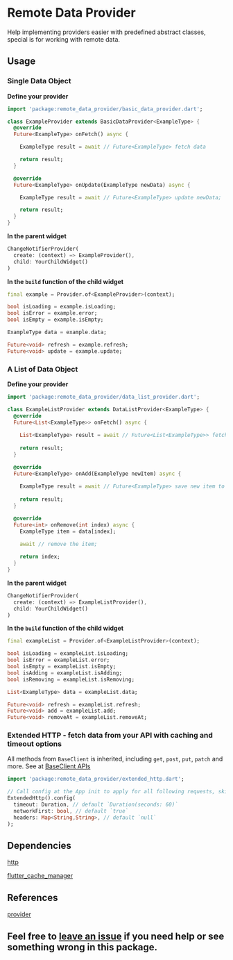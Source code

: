 # Remote Data Provider

Help implementing providers easier with predefined abstract classes, special is for working with remote data.

## Usage

### Single Data Object

**Define your provider**

```dart
import 'package:remote_data_provider/basic_data_provider.dart';

class ExampleProvider extends BasicDataProvider<ExampleType> {
  @override
  Future<ExampleType> onFetch() async {

    ExampleType result = await // Future<ExampleType> fetch data

    return result;
  }

  @override
  Future<ExampleType> onUpdate(ExampleType newData) async {

    ExampleType result = await // Future<ExampleType> update newData;

    return result;
  }
}
```

**In the parent widget**

```dart
ChangeNotifierProvider(
  create: (context) => ExampleProvider(),
  child: YourChildWidget()
)
```

**In the `build` function of the child widget**

```dart
final example = Provider.of<ExampleProvider>(context);

bool isLoading = example.isLoading;
bool isError = example.error;
bool isEmpty = example.isEmpty;

ExampleType data = example.data;

Future<void> refresh = example.refresh;
Future<void> update = example.update;
```

### A List of Data Object

**Define your provider**

```dart
import 'package:remote_data_provider/data_list_provider.dart';

class ExampleListProvider extends DataListProvider<ExampleType> {
  @override
  Future<List<ExampleType>> onFetch() async {
    
    List<ExampleType> result = await // Future<List<ExampleType>> fetch data
    
    return result;
  }

  @override
  Future<ExampleType> onAdd(ExampleType newItem) async {
    
    ExampleType result = await // Future<ExampleType> save new item to your databases or APIs
    
    return result;
  }

  @override
  Future<int> onRemove(int index) async {
    ExampleType item = data[index];

    await // remove the item;
    
    return index;
  }
}
```

**In the parent widget**

```dart
ChangeNotifierProvider(
  create: (context) => ExampleListProvider(),
  child: YourChildWidget()
)
```

**In the `build` function of the child widget**

```dart
final exampleList = Provider.of<ExampleListProvider>(context);

bool isLoading = exampleList.isLoading;
bool isError = exampleList.error;
bool isEmpty = exampleList.isEmpty;
bool isAdding = exampleList.isAdding;
bool isRemoving = exampleList.isRemoving;

List<ExampleType> data = exampleList.data;

Future<void> refresh = exampleList.refresh;
Future<void> add = exampleList.add;
Future<void> removeAt = exampleList.removeAt;
```

### Extended HTTP - fetch data from your API with caching and timeout options

All methods from `BaseClient` is inherited, including `get`, `post`, `put`, `patch` and more. See at [BaseClient APIs](https://pub.dev/documentation/http/latest/http/BaseClient-class.html)

```dart
import 'package:remote_data_provider/extended_http.dart';

// Call config at the App init to apply for all following requests, skip to use default config.
ExtendedHttp().config(
  timeout: Duration, // default `Duration(seconds: 60)`
  networkFirst: bool, // default `true`
  headers: Map<String,String>, // default `null`
);
```

## Dependencies

[http](https://pub.dev/packages/http)

[flutter_cache_manager](https://pub.dev/packages/flutter_cache_manager)

## References

[provider](https://pub.dev/packages/provider)

## Feel free to [leave an issue](https://github.com/ngoan98tv/remote_data_provider/issues) if you need help or see something wrong in this package.
